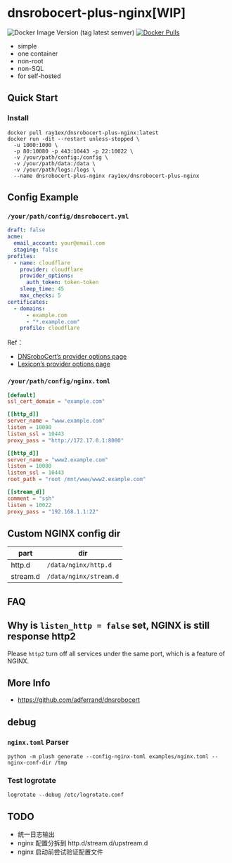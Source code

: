 # dnsrobocert-plus-nginx[WIP]

![Docker Image Version (tag latest semver)](https://img.shields.io/docker/v/ray1ex/dnsrobocert-plus-nginx/latest)
[![Docker Pulls](https://img.shields.io/docker/pulls/ray1ex/dnsrobocert-plus-nginx)](https://hub.docker.com/r/ray1ex/dnsrobocert-plus-nginx/tags)

- simple
- one container
- non-root
- non-SQL
- for self-hosted

## Quick Start

### Install

```shell
docker pull ray1ex/dnsrobocert-plus-nginx:latest
docker run -dit --restart unless-stopped \
  -u 1000:1000 \
  -p 80:10080 -p 443:10443 -p 22:10022 \
  -v /your/path/config:/config \
  -v /your/path/data:/data \
  -v /your/path/logs:/logs \
  --name dnsrobocert-plus-nginx ray1ex/dnsrobocert-plus-nginx
```

## Config Example

### `/your/path/config/dnsrobocert.yml`

```yaml
draft: false
acme:
  email_account: your@email.com
  staging: false
profiles:
  - name: cloudflare
    provider: cloudflare
    provider_options:
      auth_token: token-token
    sleep_time: 45
    max_checks: 5
certificates:
  - domains:
      - example.com
      - "*.example.com"
    profile: cloudflare
```

Ref：

- [DNSroboCert’s provider options page](https://dnsrobocert.readthedocs.io/en/latest/configuration_reference.html)
- [Lexicon’s provider options page](https://dns-lexicon.readthedocs.io/en/latest/providers_options.html)

### `/your/path/config/nginx.toml`

```toml
[default]
ssl_cert_domain = "example.com"

[[http_d]]
server_name = "www.example.com"
listen = 10080
listen_ssl = 10443
proxy_pass = "http://172.17.0.1:8000"

[[http_d]]
server_name = "www2.example.com"
listen = 10080
listen_ssl = 10443
root_path = "root /mnt/www/www2.example.com"

[[stream_d]]
comment = "ssh"
listen = 10022
proxy_pass = "192.168.1.1:22"
```

## Custom NGINX config dir

| part     | dir                    |
| -------- | ---------------------- |
| http.d   | `/data/nginx/http.d`   |
| stream.d | `/data/nginx/stream.d` |

## FAQ

## Why is `listen_http = false` set, NGINX is still response http2

Please `http2` turn off all services under the same port, which is a feature of NGINX.

## More Info

- <https://github.com/adferrand/dnsrobocert>

## debug

### `nginx.toml` Parser

```shell
python -m plush generate --config-nginx-toml examples/nginx.toml --nginx-conf-dir /tmp
```

### Test logrotate

```shell
logrotate --debug /etc/logrotate.conf
```

## TODO

- 统一日志输出
- nginx 配置分拆到 http.d/stream.d/upstream.d
- nginx 启动前尝试验证配置文件
